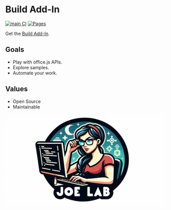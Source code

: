 # Build Add-In

[![main CI](https://github.com/wandyezj/build-add-in/actions/workflows/main.yml/badge.svg?branch=main)](https://github.com/wandyezj/build-add-in/actions/workflows/main.yml)
[![Pages](https://github.com/wandyezj/build-add-in/actions/workflows/pages.yml/badge.svg?branch=main)](https://github.com/wandyezj/build-add-in/actions/workflows/pages.yml)

Get the [Build Add-In](https://appsource.microsoft.com/en-us/product/office/WA200006798).


## Goals

- Play with office.js APIs.
- Explore samples.
- Automate your work.

## Values

- Open Source
- Maintainable

![Fan Art](./docs/Joe-Lab-fan-art.jpg)
